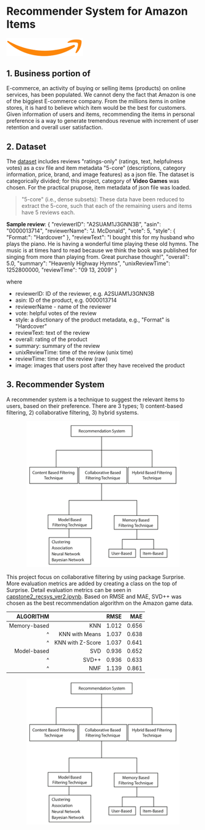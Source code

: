 # Recommender System for Amazon Items
<img src="./img/amazon.png" alt="Drawing" style="width: 200px;"/>

## 1. Business portion of 
E-commerce, an activity of buying or selling items (products) on online services, has been populated. We cannot deny the fact that Amazon is one of the biggiest E-commerce company. From the millions items in online stores, it is hard to believe which item would be the best for customers. Given information of users and items, recommending the items in personal preference is a way to generate tremendous revenue with increment of user retention and overall user satisfaction. 

## 2. Dataset
The [dataset](https://nijianmo.github.io/amazon/index.html) includes reviews "ratings-only" (ratings, text, helpfulness votes) as a csv file and item metadata "5-core" (descriptions, category information, price, brand, and image features) as a json file. The dataset is categorically divided; for this project, category of **Video Games** was chosen. For the practical prupose, item metadata of json file was loaded. 

> "5-core" (i.e., dense subsets): These data have been reduced to extract the 5-core, such that each of the remaining users and items have 5 reviews each.

**Sample review**:
{
  "reviewerID": "A2SUAM1J3GNN3B",
  "asin": "0000013714",
  "reviewerName": "J. McDonald",
  "vote": 5,
  "style": {
    "Format:": "Hardcover"
  },
  "reviewText": "I bought this for my husband who plays the piano.  He is having a wonderful time playing these old hymns.  The music  is at times hard to read because we think the book was published for singing from more than playing from.  Great purchase though!",
  "overall": 5.0,
  "summary": "Heavenly Highway Hymns",
  "unixReviewTime": 1252800000,
  "reviewTime": "09 13, 2009"
}

where

- reviewerID: ID of the reviewer, e.g. A2SUAM1J3GNN3B
- asin: ID of the product, e.g. 0000013714
- reviewerName - name of the reviewer
- vote: helpful votes of the review
- style: a disctionary of the product metadata, e.g., "Format" is "Hardcover"
- reviewText: text of the review
- overall: rating of the product
- summary: summary of the review
- unixReviewTime: time of the review (unix time)
- reviewTime: time of the review (raw)
- image: images that users post after they have received the product

## 3. Recommender System
A recommender system is a technique to suggest the relevant items to users, based on their preference. There are 3 types; 1) content-based filtering, 2) collaborative filtering, 3) hybrid systems. 
<center>
<img src="./img/cf_type.png" alt="Drawing" style="width: 400px;"/>
</center>

This project focus on collaborative filtering by using package Surprise. More evaluation metrics are added by creating a class on the top of Surprise. Detail evaluation metrics can be seen in [capstone2_recsys_ver2.ipynb](https://github.com/pnut2357/Rec-Sys-Amazon/blob/main/capstone2_recsys_ver2.ipynb). Based on 
RMSE and MAE, SVD++ was chosen as the best recommendation algorithm on the Amazon game data. 

|                ALGORITHM               ||       RMSE      |     MAE    |
| -----------------: | -----------------: | --------------: | ---------: |
|      Memory-based  |         KNN        |        1.012    |    0.656   |
|      ^             |   KNN with Means   |        1.037    |    0.638   |
| ^                  |  KNN with Z-Score  |        1.037    |    0.641   |
|      Model-based   |         SVD        |        0.936    |    0.652   |
| ^                  |         SVD++      |        0.936    |    0.633   |
| ^                  |         NMF        |        1.139    |    0.861   |

<center>
<img src="./img/cf_type.png" alt="Drawing" style="width: 400px;"/>
</center>
